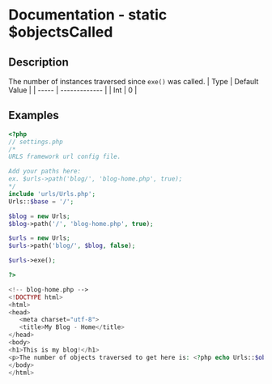 # Documentation - static $objectsCalled
## Description
The number of instances traversed since `exe()` was called.
|  Type | Default Value |
| ----- | ------------- |
|  Int  |       0       |
## Examples
```PHP
<?php
// settings.php
/*
URLS framework url config file.

Add your paths here:
ex. $urls->path('blog/', 'blog-home.php', true);
*/
include 'urls/Urls.php';
Urls::$base = '/';

$blog = new Urls;
$blog->path('/', 'blog-home.php', true);

$urls = new Urls;
$urls->path('blog/', $blog, false);

$urls->exe();

?>
```

```PHP
<!-- blog-home.php -->
<!DOCTYPE html>
<html>
<head>
   <meta charset="utf-8">
   <title>My Blog - Home</title>
</head>
<body>
<h1>This is my blog!</h1>
<p>The number of objects traversed to get here is: <?php echo Urls::$objectsCalled; ?>.</p> <!-- Should be 2 -->
</body>
</html>
```
